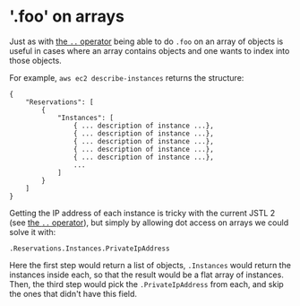 
# '.foo' on arrays

Just as with [the `..` operator](dotdot.md) being able to do `.foo` on
an array of objects is useful in cases where an array contains objects
and one wants to index into those objects.

For example, `aws ec2 describe-instances` returns the structure:

```
{
    "Reservations": [
        {
            "Instances": [
                { ... description of instance ...},
                { ... description of instance ...},
                { ... description of instance ...},
                { ... description of instance ...},
                { ... description of instance ...},
                ...
            ]
        }
    ]
}
```

Getting the IP address of each instance is tricky with the current
JSTL 2 (see [the `..` operator](dotdot.md)), but simply by allowing
dot access on arrays we could solve it with:

```
.Reservations.Instances.PrivateIpAddress
```

Here the first step would return a list of objects, `.Instances` would
return the instances inside each, so that the result would be a flat
array of instances. Then, the third step would pick the
`.PrivateIpAddress` from each, and skip the ones that didn't have this
field.